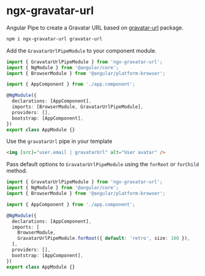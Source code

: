 # ngx-gravatar-url

Angular Pipe to create a Gravatar URL based on [gravatar-url](https://github.com/sindresorhus/gravatar-url#readme) package.

```bash
npm i ngx-gravatar-url gravatar-url
```

Add the `GravatarUrlPipeModule` to your component module.

```ts
import { GravatarUrlPipeModule } from 'ngx-gravatar-url';
import { NgModule } from '@angular/core';
import { BrowserModule } from '@angular/platform-browser';

import { AppComponent } from './app.component';

@NgModule({
  declarations: [AppComponent],
  imports: [BrowserModule, GravatarUrlPipeModule],
  providers: [],
  bootstrap: [AppComponent],
})
export class AppModule {}
```

Use the `gravatarUrl` pipe in your template

```html
<img [src]="user.email | gravatarUrl" alt="User avatar" />
```

Pass default options to `GravatarUrlPipeModule` using the `forRoot` or `forChild` method.

```ts
import { GravatarUrlPipeModule } from 'ngx-gravatar-url';
import { NgModule } from '@angular/core';
import { BrowserModule } from '@angular/platform-browser';

import { AppComponent } from './app.component';

@NgModule({
  declarations: [AppComponent],
  imports: [
    BrowserModule,
    GravatarUrlPipeModule.forRoot({ default: 'retro', size: 100 }),
  ],
  providers: [],
  bootstrap: [AppComponent],
})
export class AppModule {}
```
